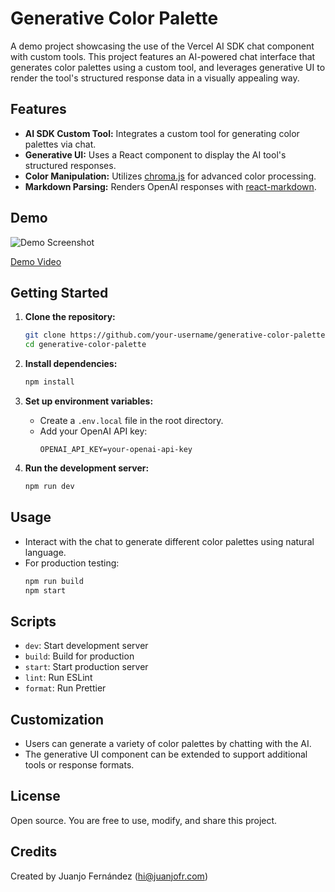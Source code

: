 # Generative Color Palette

A demo project showcasing the use of the Vercel AI SDK chat component with custom tools. This project features an AI-powered chat interface that generates color palettes using a custom tool, and leverages generative UI to render the tool's structured response data in a visually appealing way.

## Features

- **AI SDK Custom Tool:** Integrates a custom tool for generating color palettes via chat.
- **Generative UI:** Uses a React component to display the AI tool's structured responses.
- **Color Manipulation:** Utilizes [chroma.js](https://gka.github.io/chroma.js/) for advanced color processing.
- **Markdown Parsing:** Renders OpenAI responses with [react-markdown](https://github.com/remarkjs/react-markdown).

## Demo

![Demo Screenshot](demo-placeholder.png)

<!-- Replace with actual screenshot or video -->

[Demo Video](demo-placeholder.mp4)

## Getting Started

1. **Clone the repository:**

   ```bash
   git clone https://github.com/your-username/generative-color-palette.git
   cd generative-color-palette
   ```

2. **Install dependencies:**

   ```bash
   npm install
   ```

3. **Set up environment variables:**

   - Create a `.env.local` file in the root directory.
   - Add your OpenAI API key:
     ```
     OPENAI_API_KEY=your-openai-api-key
     ```

4. **Run the development server:**
   ```bash
   npm run dev
   ```

## Usage

- Interact with the chat to generate different color palettes using natural language.
- For production testing:
  ```bash
  npm run build
  npm start
  ```

## Scripts

- `dev`: Start development server
- `build`: Build for production
- `start`: Start production server
- `lint`: Run ESLint
- `format`: Run Prettier

## Customization

- Users can generate a variety of color palettes by chatting with the AI.
- The generative UI component can be extended to support additional tools or response formats.

## License

Open source. You are free to use, modify, and share this project.

## Credits

Created by Juanjo Fernández ([hi@juanjofr.com](mailto:hi@juanjofr.com))
